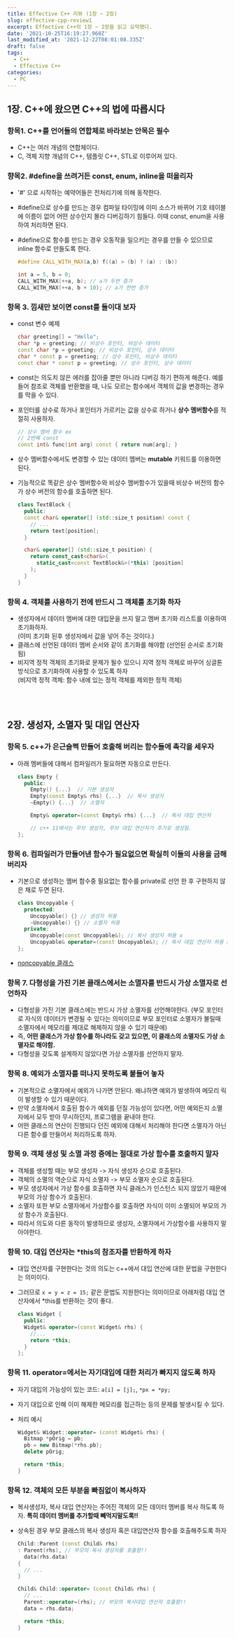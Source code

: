 ```yaml
---
title: Effective C++ 리뷰 (1장 ~ 2장)
slug: effective-cpp-review1
excerpt: Effective C++의 1장 ~ 2장을 읽고 요약했다.
date: '2021-10-25T16:19:27.960Z'
last_modified_at: '2021-12-22T08:01:08.335Z'
draft: false
tags:
  - C++
  - Effective C++
categories:
  - PC
---
```


## 1장. C++에 왔으면 C++의 법에 따릅시다

### 항목1. C++를 언어들의 연합체로 바라보는 안목은 필수

- C++는 여러 개념의 연합체이다.  
- C, 객체 지향 개념의 C++, 템플릿 C++, STL로 이루어져 있다.

### 향목2. #define을 쓰려거든 const, enum, inline을 떠올리자

- '#' 으로 시작하는 예약어들은 전처리기에 의해 동작한다.  
- #define으로 상수를 만드는 경우 컴파일 타이밍에 이미 소스가 바뀌어 기호 테이블에 이름이 없어 어떤 상수인지 몰라 디버깅하기 힘들다. 이때 const, enum을 사용하여 처리하면 된다.  
- #define으로 함수를 만드는 경우 오동작을 일으키는 경우를 만들 수 있으므로 inline 함수로 만들도록 한다.

  ```c++
  #define CALL_WITH_MAX(a,b) f((a) > (b) ? (a) : (b))

  int a = 5, b = 0;
  CALL_WITH_MAX(++a, b); // a가 두번 증가
  CALL_WITH_MAX(++a, b + 10); // a가 한번 증가
  ```

### 항목 3. 낌새만 보이면 const를 들이대 보자

- const 변수 예제

  ```c++
  char greeting[] = "Hello";
  char *p = greeting; // 비상수 포인터, 비상수 데이터
  const char *p = greeting; // 비상수 포인터, 상수 데이터
  char * const p = greeting; // 상수 포인터, 비상수 데이터
  const char * const p = greeting; // 상수 포인터, 상수 데이터
  ```

- const는 의도치 않은 에러를 잡아줄 뿐만 아니라 디버깅 하기 편하게 해준다. 예를 들어 참조로 객체를 반환했을 때, 나도 모르는 함수에서 객체의 값을 변경하는 경우를 막을 수 있다.
- 포인터를 상수로 하거나 포인터가 가르키는 값을 상수로 하거나 **상수 멤버함수**를 적절히 사용하자.

  ```c++
  // 상수 멤버 함수 ex
  // 2번째 const
  const int& func(int arg) const { return num[arg]; }
  ```

- 상수 멤버함수에서도 변경할 수 있는 데이터 멤버는 **mutable** 키워드를 이용하면 된다.
- 기능적으로 똑같은 상수 멤버함수와 비상수 멤버함수가 있을때 비상수 버전의 함수가 상수 버전의 함수를 호출하면 된다.

  ```c++
  class TextBlock {
    public:
    const char& operator[] (std::size_t position) const {
      // ...
      return text[position];
    }

    char& operator[] (std::size_t position) {
      return const_cast<char&>(
        static_cast<const TextBlock&>(*this) [position]
      );
    }
  }
  ```

### 항목 4. 객체를 사용하기 전에 반드시 그 객체를 초기화 하자

- 생성자에서 데이터 멤버에 대한 대입문을 쓰지 말고 멤버 초기화 리스트를 이용하여 초기화하자.  
(이미 초기화 된후 생성자에서 값을 넣어 주는 것이다.)
- 클래스에 선언된 데이터 멤버 순서와 같이 초기화를 해야함 (선언된 순서로 초기화됨)
- 비지역 정적 객체의 초기화로 문제가 될수 있으니 지역 정적 객체로 바꾸어 싱글톤 방식으로 초기화하여 사용할 수 있도록 하자  
(비지역 정적 객체: 함수 내에 있는 정적 객체를 제외한 정적 객체)

<br><br>

## 2장. 생성자, 소멸자 및 대입 연산자

### 항목 5. c++가 은근슬쩍 만들어 호출해 버리는 함수들에 촉각을 세우자

- 아래 멤버들에 대해서 컴파일러가 필요하면 자동으로 만든다.

  ```c++
  class Empty {
    public:
      Empty() {...}  // 기본 생성자
      Empty(const Empty& rhs) {...}  // 복사 생성자
      ~Empty() {...}  // 소멸자

      Empty& operator=(const Empty& rhs) {...}  // 복사 대입 연산자

      // c++ 11에서는 무브 생성자, 무브 대입 연산자가 추가로 생성됨.
  };
  ```

### 항목 6. 컴파일러가 만들어낸 함수가 필요없으면 확실히 이들의 사용을 금해버리자

- 기본으로 생성하는 멤버 함수중 필요없는 함수를 private로 선언 한 후 구현하지 않은 채로 두면 된다.

  ```c++
  class Uncopyable {
    protected:
      Uncopyable() {} // 생성자 허용
      ~Uncopyable() {} // 소멸자 허용
    private:
      Uncopyable(const Uncopyable&); // 복사 생성자 허용 x
      Uncopyable& operator=(const Uncopyable&); // 복사 대입 연산자 허용 x
  };
  ```

- [noncopyable 클래스](https://www.boost.org/doc/libs/1_77_0/libs/core/doc/html/core/noncopyable.html#core.noncopyable.header_boost_core_noncopyable_hp)

### 항목 7. 다형성을 가진 기본 클래스에서는 소멸자를 반드시 가상 소멸자로 선언하자

- 다형성을 가진 기본 클래스에는 반드시 가상 소멸자를 선언해야한다. (부모 포인터로 자식의 데이터가 변경될 수 있다는 의미이므로 부모 포인터로 소멸자가 불릴때 소멸자에서 메모리를 제대로 해제하지 않을 수 있기 때문에)
- 즉, **어떤 클래스가 가상 함수를 하나라도 갖고 있으면, 이 클래스의 소멸자도 가상 소멸자로 해야함.**
- 다형성을 갖도록 설계하지 않았다면 가상 소멸자를 선언하지 말자.

### 항목 8. 예외가 소멸자를 떠나지 못하도록 붙들어 놓자

- 기본적으로 소멸자에서 예외가 나가면 안된다. 왜냐하면 예외가 발생하여 메모리 릭이 발생할 수 있기 때문이다.
- 만약 소멸자에서 호출된 함수가 예외를 던질 가능성이 있다면, 어떤 예외든지 소멸자에서 모두 받아 무시하던지, 프로그램을 끝내야 한다.
- 어떤 클래스의 연산이 진행되다 던진 예외에 대해서 처리해야 한다면 소멸자가 아닌 다른 함수를 만들어서 처리하도록 하자.

### 항목 9. 객체 생성 및 소멸 과정 중에는 절대로 가상 함수를 호출하지 말자

- 객체를 생성할 때는 부모 생성자 -> 자식 생성자 순으로 호출된다.
- 객체의 소멸의 역순으로 자식 소멸자 -> 부모 소멸자 순으로 호출된다.
- 부모 생성자에서 가상 함수를 호출하면 자식 클래스가 인스턴스 되지 않았기 때문에 부모의 가상 함수가 호출된다.
- 소멸자 또한 부모 소멸자에서 가상함수를 호출하면 자식이 이미 소멸되어 부모의 가상 함수가 호출된다.
- 따라서 의도와 다른 동작이 발생하므로 생성자, 소멸자에서 가상함수를 사용하지 말아야한다.

### 항목 10. 대입 연산자는 *this의 참조자를 반환하게 하자

- 대입 연산자를 구현한다는 것의 의도는 c++에서 대입 연산에 대한 문법을 구현한다는 의미이다.
- 그러므로  `x = y = z = 15;` 같은 문법도 지원한다는 의미이므로 아래처럼 대입 연산자에서 *this를 반환하는 것이 좋다.

  ```c++
  class Widget {
    public:
    Widget& operator=(const Widget& rhs) {
      //...
      return *this;
    }
  };
  ```

### 항목 11. operator=에서는 자기대입에 대한 처리가 빠지지 않도록 하자

- 자기 대입의 가능성이 있는 코드: `a[i] = [j];`, `*px = *py;`
- 자기 대입으로 인해 이미 해제한 메모리를 접근하는 등의 문제를 발생시킬 수 있다.
- 처리 예시

  ```c++
  Widget& Widget::operator= (const Widget& rhs) {
    Bitmap *pOrig = pb;
    pb = new Bitmap(*rhs.pb);
    delete pOrig;

    return *this;
  }
  ```

### 항목 12. 객체의 모든 부분을 빠짐없이 복사하자

- 복사생성자, 복사 대입 연산자는 주어진 객체의 모든 데이터 멤버를 복사 하도록 하자. **특히 데이터 멤버를 추가할때 빼먹지말도록!!**
- 상속된 경우 부모 클래스의 복사 생성자 혹은 대입연산자 함수를 호출해주도록 하자

  ```c++
  Child::Parent (const Child& rhs)
  : Parent(rhs), // 부모의 복사 생성자를 호출함!!
    data(rhs.data)
  {
    // ...
  }

  Child& Child::operator= (const Child& rhs) {
    // ...
    Parent::operator=(rhs); // 부모의 복사대입 연산자 호출함!!
    data = rhs.data;

    return *this;
  }
  ```
